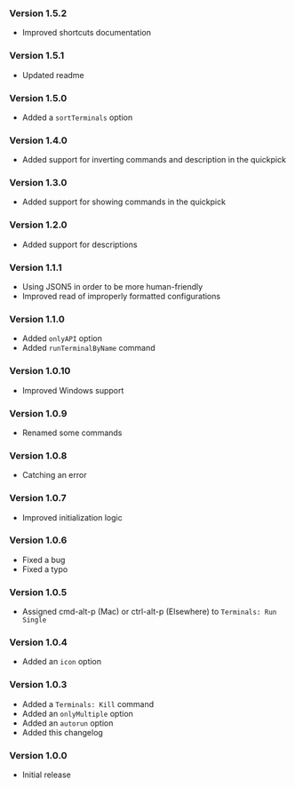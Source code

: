 ### Version 1.5.2
- Improved shortcuts documentation

### Version 1.5.1
- Updated readme

### Version 1.5.0
- Added a `sortTerminals` option

### Version 1.4.0
- Added support for inverting commands and description in the quickpick

### Version 1.3.0
- Added support for showing commands in the quickpick

### Version 1.2.0
- Added support for descriptions

### Version 1.1.1
- Using JSON5 in order to be more human-friendly
- Improved read of improperly formatted configurations

### Version 1.1.0
- Added `onlyAPI` option
- Added `runTerminalByName` command

### Version 1.0.10
- Improved Windows support

### Version 1.0.9
- Renamed some commands

### Version 1.0.8
- Catching an error

### Version 1.0.7
- Improved initialization logic

### Version 1.0.6
- Fixed a bug
- Fixed a typo

### Version 1.0.5
- Assigned cmd-alt-p (Mac) or ctrl-alt-p (Elsewhere) to `Terminals: Run Single`

### Version 1.0.4
- Added an `icon` option

### Version 1.0.3
- Added a `Terminals: Kill` command
- Added an `onlyMultiple` option
- Added an `autorun` option
- Added this changelog

### Version 1.0.0
- Initial release
